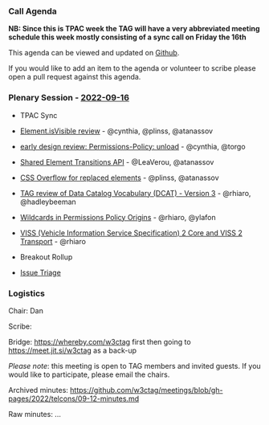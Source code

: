 ### Call Agenda

**NB: Since this is TPAC week the TAG will have a very abbreviated meeting schedule this week mostly consisting of a sync call on Friday the 16th**

This agenda can be viewed and updated on [Github](https://github.com/w3ctag/meetings/blob/gh-pages/2022/telcons/09-12-agenda.md).

If you would like to add an item to the agenda or volunteer to scribe please open a pull request against this agenda.

### Plenary Session - [2022-09-16](https://www.timeanddate.com/worldclock/converter.html?iso=20220916T150000&p1=224&p2=43&p3=136&p4=195&p5=26&p6=33&p7=248&p8=235)

* TPAC Sync
* [Element.isVisible review](https://github.com/w3ctag/design-reviews/issues/734) - @cynthia, @plinss, @atanassov
* [early design review: Permissions-Policy: unload](https://github.com/w3ctag/design-reviews/issues/738) - @cynthia, @torgo
* [Shared Element Transitions API](https://github.com/w3ctag/design-reviews/issues/748) - @LeaVerou, @atanassov
* [CSS Overflow for replaced elements](https://github.com/w3ctag/design-reviews/issues/750) - @plinss, @atanassov
* [TAG review of Data Catalog Vocabulary (DCAT) - Version 3](https://github.com/w3ctag/design-reviews/issues/758) - @rhiaro, @hadleybeeman
* [Wildcards in Permissions Policy Origins](https://github.com/w3ctag/design-reviews/issues/765) - @rhiaro, @ylafon
* [VISS (Vehicle Information Service Specification) 2 Core and VISS 2 Transport](https://github.com/w3ctag/design-reviews/issues/768) - @rhiaro

* Breakout Rollup
* [Issue Triage](https://github.com/w3ctag/design-reviews/issues?q=is%3Aissue+is%3Aopen+label%3A%22Progress%3A+untriaged%22)

### Logistics

Chair: Dan

Scribe:

Bridge: https://whereby.com/w3ctag first then going to https://meet.jit.si/w3ctag as a back-up

*Please note*: this meeting is open to TAG members and invited guests. If you would like to participate, please email the chairs.

Archived minutes: https://github.com/w3ctag/meetings/blob/gh-pages/2022/telcons/09-12-minutes.md

Raw minutes: ...

